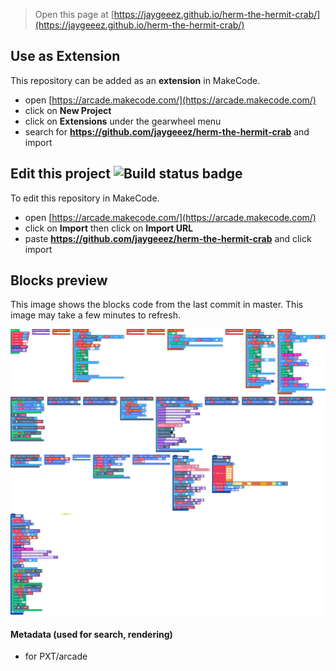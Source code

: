  


> Open this page at [https://jaygeeez.github.io/herm-the-hermit-crab/](https://jaygeeez.github.io/herm-the-hermit-crab/)

## Use as Extension

This repository can be added as an **extension** in MakeCode.

* open [https://arcade.makecode.com/](https://arcade.makecode.com/)
* click on **New Project**
* click on **Extensions** under the gearwheel menu
* search for **https://github.com/jaygeeez/herm-the-hermit-crab** and import

## Edit this project ![Build status badge](https://github.com/jaygeeez/herm-the-hermit-crab/workflows/MakeCode/badge.svg)

To edit this repository in MakeCode.

* open [https://arcade.makecode.com/](https://arcade.makecode.com/)
* click on **Import** then click on **Import URL**
* paste **https://github.com/jaygeeez/herm-the-hermit-crab** and click import

## Blocks preview

This image shows the blocks code from the last commit in master.
This image may take a few minutes to refresh.

![A rendered view of the blocks](https://github.com/jaygeeez/herm-the-hermit-crab/raw/master/.github/makecode/blocks.png)

#### Metadata (used for search, rendering)

* for PXT/arcade
<script src="https://makecode.com/gh-pages-embed.js"></script><script>makeCodeRender("{{ site.makecode.home_url }}", "{{ site.github.owner_name }}/{{ site.github.repository_name }}");</script>
